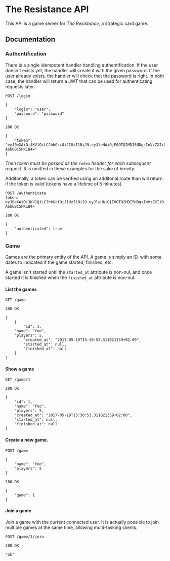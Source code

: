 # The Resistance API

This API is a game server for _The Resistance_, a strategic card game.

## Documentation

### Authentification

There is a single idempotent handler handling authentification. If the user
doesn't exists yet, the handler will create it with the given password. If the
user already exists, the handler will check that the password is right. In both
case, the handler will return a JWT that can be used for authenticating
requests later.

```
POST /login

{
    "login": "user",
    "password": "password"
}
```

```
200 OK

{
    "token": "eyJ0eXAiOiJKV1QiLCJhbGciOiJIUzI1NiJ9.eyJleHAiOjE0OTQ2MDI5NDgsInVzZXIiOiJlbHdpbmFyIn0=.xk_7Dz5wBhxNn_Eb08JVhSoXmIos74-A6bGBC5PK1B4="
}
```

*Then token must be passed as the `token` header for each subsequent request.*
It is omitted in these examples for the sake of brevity.

Additonally, a token can be verified using an additonal route than will return
if the token is valid (tokens have a lifetime of 5 minutes).

```
POST /authenticate
token: eyJ0eXAiOiJKV1QiLCJhbGciOiJIUzI1NiJ9.eyJleHAiOjE0OTQ2MDI5NDgsInVzZXIiOiJlbHdpbmFyIn0=.xk_7Dz5wBhxNn_Eb08JVhSoXmIos74-A6bGBC5PK1B4=
```

```
200 OK

{
    "authenticated": true
}
```

### Game

Games are the primary entity of the API. A game is simply an ID, with some dates to indicated if the game started, finished, etc.

A game isn't started until the `started_at` attribute is non-nul, and once started it is finished when the `finished_at` attribute is non-nul.

#### List the games

```
GET /game
```

```
200 OK

[
    {
        "id": 1,
	"name": "foo",
	"players": 5,
        "created_at": "2017-05-19T15:30:53.311021359+02:00",
        "started_at": null,
        "finished_at": null
    }
]
```

#### Show a game

```
GET /game/1
```

```
200 OK

{
    "id": 1,
    "name": "foo",
    "players": 5,
    "created_at": "2017-05-19T15:30:53.311021359+02:00",
    "started_at": null,
    "finished_at": null
}
```
#### Create a new game.

```
POST /game

{
	"name": "foo",
	"players": 5
}
```

```
200 OK

{
    "game": 1
}
```

#### Join a game

Join a game with the current connected user. It is actually possible to join multiple games at the same time, allowing multi-tasking clients.

```
POST /game/1/join
```

```
200 OK

"ok"
```
